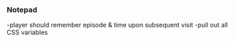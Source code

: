 ### Notepad

-player should remember episode & time upon subsequent visit
-pull out all CSS variables

